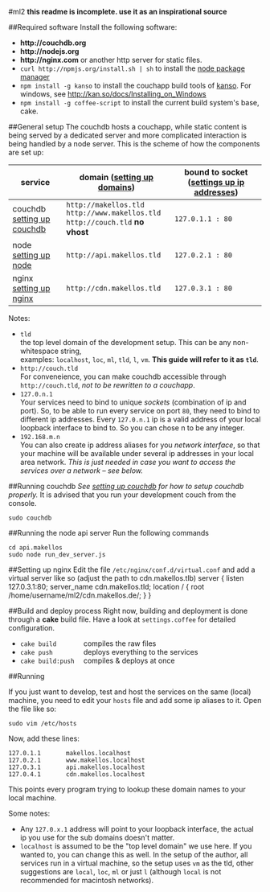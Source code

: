 #ml2
__this readme is incomplete. use it as an inspirational source__

##Required software
Install the following software:

* __http://couchdb.org__ 
* __http://nodejs.org__
* __http://nginx.com__ or another http server for static files.
* `curl http://npmjs.org/install.sh | sh` to install the [node package manager](__http://npmjs.org__)
* `npm install -g kanso` to install the couchapp build tools of [kanso](__http://kan.so__). For windows,
see http://kan.so/docs/Installing_on_Windows
* `npm install -g coffee-script` to install the current build system's base, cake.

##General setup
The couchdb hosts a couchapp, while static content is being served by a dedicated
server and more complicated interaction is being handled by a node server. 
This is the scheme of how the components are set up:

<table>  
    <thead>
        <tr><th>service</th><th>domain (<a href="ml2/wiki/domains">setting up domains</a>)</th><th>bound to socket (<a href="ml2/wiki/ips">settings up ip addresses</a>)</th></tr>
    </thead>
    <tbody>
        <tr><td>couchdb<br /><a href="ml2/wiki/couchdb">setting up couchdb</a></td>
            <td>
                <code>http://makellos.tld</code><br />
                <code>http://www.makellos.tld</code><br />
                <code>http://couch.tld</code> <strong>no vhost</strong></td>
            <td><code>127.0.1.1 : 80</code></td>
        </tr>
        <tr><td>node<br /><a href="ml2/wiki/node">setting up node</a></td>
            <td><code>http://api.makellos.tld</code></td>
            <td><code>127.0.2.1 : 80</code></td>
        </tr>
        <tr><td>nginx<br /><a href="ml2/wiki/nginx">setting up nginx</a></td>
            <td><code>http://cdn.makellos.tld</code></td>
            <td><code>127.0.3.1 : 80</code></td>
        </tr>
    </tbody>

</table>

Notes: 

* `tld`  
the top level domain of the development setup. This can be any non-whitespace string,  
examples: `localhost`, `loc`, `ml`, `tld`, `l`, `vm`. __This guide will refer to it as `tld`__.
* `http://couch.tld`  
For conveneience, you can make couchdb accessible through `http://couch.tld`, _not to be rewritten
to a couchapp_.
* `127.0.n.1`  
Your services need to bind to unique _sockets_ (combination of ip and port).
So, to be able to run every service on port `80`, they need to bind to different ip addresses. Every 
`127.0.n.1` ip is a valid address of your local loopback interface to bind to. So you can chose n to be 
any integer.
* `192.168.m.n`  
You can also create ip address aliases for you _network interface_, so that your 
machine will be available under several ip addresses in your local area network. 
_This is just needed in case you want to access the services over a network – see below._


##Running couchdb
_See [setting up couchdb](ml2/wiki/couchdb) for how to setup couchdb properly._
It is advised that you run your development couch from the console.

    sudo couchdb

##Running the node api server
Run the following commands

    cd api.makellos
    sudo node run_dev_server.js
    
##Setting up nginx
Edit the file `/etc/nginx/conf.d/virtual.conf` and add a virtual server like so (adjust the path to cdn.makellos.tlb)
    server {
        listen  127.0.3.1:80;
        server_name cdn.makellos.tld;
        location / {
                root /home/username/ml2/cdn.makellos.de/;
        }
    }

##Build and deploy process
Right now, building and deployment is done through a __cake__ build file. Have a look at `settings.coffee` 
for detailed configuration. 

* `cake build       ` compiles the raw files
* `cake push        ` deploys everything to the services
* `cake build:push  ` compiles & deploys at once



##Running

If you just want to develop, test and host the services on the same (local) machine, 
you need to edit your `hosts` file and add some ip aliases to it. Open the file like so:

    sudo vim /etc/hosts

Now, add these lines:

    127.0.1.1       makellos.localhost
    127.0.2.1       www.makellos.localhost
    127.0.3.1       api.makellos.localhost
    127.0.4.1       cdn.makellos.localhost

This points every program trying to lookup these domain names to your local machine. 

Some notes: 

* Any `127.0.x.1` address will point to your loopback interface, the actual 
ip you use for the sub domains doesn't matter.
* `localhost` is assumed to be the "top level domain" we use here. If you wanted to, 
you can change this as well. In the setup of the author, all services run in a virtual machine,
so the setup uses `vm` as the tld, other suggestions are `local`, `loc`, `ml` 
or just `l` (although `local` is not recommended for macintosh networks).










